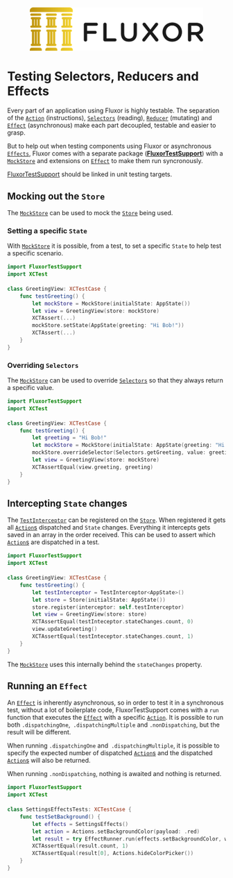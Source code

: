 <p align="center">
    <br />
    <img src="https://raw.githubusercontent.com/FluxorOrg/Fluxor/master/Assets/Fluxor-logo.png" width="400" max-width="90%" alt="Fluxor" />
</p>

# Testing Selectors, Reducers and Effects

Every part of an application using Fluxor is highly testable. The separation of the [`Action`](Sources/Fluxor/Action.swift) (instructions), [`Selectors`](Sources/Fluxor/Selector.swift) (reading), [`Reducer`](Sources/Fluxor/Reducer.swift) (mutating) and [`Effect`](Sources/Fluxor/Effects.swift) (asynchronous) make each part decoupled, testable and easier to grasp.

But to help out when testing components using Fluxor or asynchronous [`Effects`](Sources/Fluxor/Effects.swift), Fluxor comes with a separate package (**[FluxorTestSupport](Sources/FluxorTestSupport)**) with a [`MockStore`](Sources/FluxorTestSupport/MockStore.swift) and extensions on [`Effect`](Sources/Fluxor/Effects.swift) to make them run syncronously.

[FluxorTestSupport](Sources/FluxorTestSupport) should be linked in unit testing targets.

## Mocking out the `Store`

The [`MockStore`](Sources/FluxorTestSupport/MockStore.swift) can be used to mock the [`Store`](Sources/Fluxor/Store.swift) being used.

### Setting a specific `State`

With [`MockStore`](Sources/FluxorTestSupport/MockStore.swift) it is possible, from a test, to set a specific `State` to help test a specific scenario.

```swift
import FluxorTestSupport
import XCTest

class GreetingView: XCTestCase {
    func testGreeting() {
        let mockStore = MockStore(initialState: AppState())
        let view = GreetingView(store: mockStore)
        XCTAssert(...)
        mockStore.setState(AppState(greeting: "Hi Bob!"))
        XCTAssert(...)
    }
}
```

### Overriding `Selectors`

The [`MockStore`](Sources/FluxorTestSupport/MockStore.swift) can be used to override [`Selectors`](Sources/Fluxor/Selector.swift) so that they always return a specific value.

```swift
import FluxorTestSupport
import XCTest

class GreetingView: XCTestCase {
    func testGreeting() {
        let greeting = "Hi Bob!"
        let mockStore = MockStore(initialState: AppState(greeting: "Hi Steve!"))
        mockStore.overrideSelector(Selectors.getGreeting, value: greeting)
        let view = GreetingView(store: mockStore)
        XCTAssertEqual(view.greeting, greeting)
    }
}
```

## Intercepting `State` changes

The [`TestInterceptor`](Sources/FluxorTestSupport/TestInterceptor.swift) can be registered on the [`Store`](Sources/Fluxor/Store.swift). When registered it gets all [`Action`s](Sources/Fluxor/Action.swift) dispatched and `State` changes. Everything it intercepts gets saved in an array in the order received. This can be used to assert which [`Action`s](Sources/Fluxor/Action.swift) are dispatched in a test.

```swift
import FluxorTestSupport
import XCTest

class GreetingView: XCTestCase {
    func testGreeting() {
        let testInterceptor = TestInterceptor<AppState>()
        let store = Store(initialState: AppState())
        store.register(interceptor: self.testInterceptor)
        let view = GreetingView(store: store)
        XCTAssertEqual(testInteceptor.stateChanges.count, 0)
        view.updateGreeting()
        XCTAssertEqual(testInteceptor.stateChanges.count, 1)
    }
}
```

The [`MockStore`](Sources/FluxorTestSupport/MockStore.swift) uses this internally behind the `stateChanges` property.

## Running an `Effect`

An [`Effect`](Sources/Fluxor/Effects.swift) is inherently asynchronous, so in order to test it in a synchronous test, without a lot of boilerplate code, FluxorTestSupport comes with a `run` function that executes the [`Effect`](Sources/Fluxor/Effects.swift) with a specific [`Action`](Sources/Fluxor/Action.swift). It is possible to run both `.dispatchingOne`,` .dispatchingMultiple` and `.nonDispatching`, but the result will be different.

When running `.dispatchingOne` and` .dispatchingMultiple`, it is possible to specify the expected number of dispatched [`Action`s](Sources/Fluxor/Action.swift) and the dispatched [`Action`s](Sources/Fluxor/Action.swift) will also be returned.

When running `.nonDispatching`, nothing is awaited and nothing is returned.

```swift
import FluxorTestSupport
import XCTest

class SettingsEffectsTests: XCTestCase {
    func testSetBackground() {
        let effects = SettingsEffects()
        let action = Actions.setBackgroundColor(payload: .red)
        let result = try EffectRunner.run(effects.setBackgroundColor, with: action)!
        XCTAssertEqual(result.count, 1)
        XCTAssertEqual(result[0], Actions.hideColorPicker())
    }
}
```
